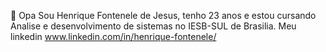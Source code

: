 👋 Opa
Sou Henrique Fontenele de Jesus, tenho 23 anos e estou cursando Analise e desenvolvimento de sistemas no IESB-SUL de Brasilia. 
Meu linkedin www.linkedin.com/in/henrique-fontenele/
